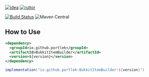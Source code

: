 [![idea](https://www.elegantobjects.org/intellij-idea.svg)](https://www.jetbrains.com/idea/)
[![rultor](https://www.rultor.com/b/yegor256/rultor)](https://www.rultor.com/p/portlek/BukkitItemBuilder)

[![Build Status](https://travis-ci.com/portlek/BukkitItemBuilder.svg?branch=master)](https://travis-ci.com/portlek/BukkitItemBuilder)
![Maven Central](https://img.shields.io/maven-central/v/io.github.portlek/BukkitItemBuilder?label=version)
## How to Use
```xml
<dependency>
  <groupId>io.github.portlek</groupId>
  <artifactId>BukkitItemBuilder</artifactId>
  <version>${version}</version>
</dependency>
```
```gradle
implementation("io.github.portlek:BukkitItemBuilder:${version}")
```